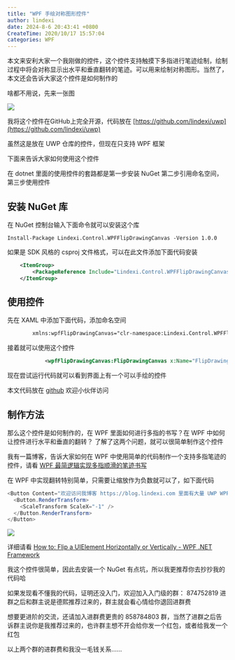 ```yaml
---
title: "WPF 手绘对称图形控件"
author: lindexi
date: 2024-8-6 20:43:41 +0800
CreateTime: 2020/10/17 15:57:04
categories: WPF
---
```


本文来安利大家一个我刚做的控件，这个控件支持触摸下多指进行笔迹绘制，绘制过程中将会对称显示出水平和垂直翻转的笔迹。可以用来绘制对称图形。当然了，本文还会告诉大家这个控件是如何制作的

<!--more-->


<!-- CreateTime:2020/10/17 15:57:04 -->



啥都不用说，先来一张图

<!-- ![](image/WPF 手绘对称图形控件/WPF 手绘对称图形控件0.gif) -->

![](http://cdn.lindexi.site/lindexi%2F%25E5%25AF%25B9%25E7%25A7%25B0%25E5%259B%25BE%25E5%25BD%25A2.gif)

我将这个控件在GitHub上完全开源，代码放在 [https://github.com/lindexi/uwp](https://github.com/lindexi/uwp)

虽然这是放在 UWP 仓库的控件，但现在只支持 WPF 框架

下面来告诉大家如何使用这个控件

在 dotnet 里面的使用控件的套路都是第一步安装 NuGet 第二步引用命名空间，第三步使用控件

## 安装 NuGet 库

在 NuGet 控制台输入下面命令就可以安装这个库

```
Install-Package Lindexi.Control.WPFFlipDrawingCanvas -Version 1.0.0
```

如果是 SDK 风格的 csproj 文件格式，可以在此文件添加下面代码安装

```xml
    <ItemGroup>
        <PackageReference Include="Lindexi.Control.WPFFlipDrawingCanvas" Version="1.0.0" />
    </ItemGroup>
```

## 使用控件

先在 XAML 中添加下面代码，添加命名空间

```xml
        xmlns:wpfFlipDrawingCanvas="clr-namespace:Lindexi.Control.WPFFlipDrawingCanvas;assembly=WPFFlipDrawingCanvas"
```

接着就可以使用这个控件

```xml
            <wpfFlipDrawingCanvas:FlipDrawingCanvas x:Name="FlipDrawingCanvas"></wpfFlipDrawingCanvas:FlipDrawingCanvas>
```

现在尝试运行代码就可以看到界面上有一个可以手绘的控件

本文代码放在 [github](https://github.com/lindexi/lindexi_gd/tree/188f8cfccd709841878262e42e96f33a302bdfdf/GayallhakereKuherferelegi ) 欢迎小伙伴访问

## 制作方法

那么这个控件是如何制作的，在 WPF 里面如何进行多指的书写？在 WPF 中如何让控件进行水平和垂直的翻转？ 了解了这两个问题，就可以很简单制作这个控件

我有一篇博客，告诉大家如何在 WPF 中使用简单的代码制作一个支持多指笔迹的控件，请看 [WPF 最简逻辑实现多指顺滑的笔迹书写](https://blog.lindexi.com/post/WPF-%E6%9C%80%E7%AE%80%E9%80%BB%E8%BE%91%E5%AE%9E%E7%8E%B0%E5%A4%9A%E6%8C%87%E9%A1%BA%E6%BB%91%E7%9A%84%E7%AC%94%E8%BF%B9%E4%B9%A6%E5%86%99.html )

在 WPF 中实现翻转特别简单，只需要让缩放作为负数就可以了，如下面代码

```csharp
<Button Content="欢迎访问我博客 https://blog.lindexi.com 里面有大量 UWP WPF 博客" Padding="5">
  <Button.RenderTransform>
    <ScaleTransform ScaleX="-1" />
  </Button.RenderTransform>
</Button>
```

<!-- ![](image/WPF 手绘对称图形控件/WPF 手绘对称图形控件0.png) -->

![](http://cdn.lindexi.site/lindexi%2F20201017161531776.jpg)

详细请看 [How to: Flip a UIElement Horizontally or Vertically - WPF .NET Framework](https://docs.microsoft.com/en-us/dotnet/desktop/wpf/advanced/how-to-flip-a-uielement-horizontally-or-vertically?view=netframeworkdesktop-4.8&WT.mc_id=WD-MVP-5003260 )

我这个控件很简单，因此去安装一个 NuGet 有点坑，所以我更推荐你去抄抄我的代码哈

如果发现看不懂我的代码，证明还没入门，欢迎加入入门级的群： 874752819  进群之后和群主说是德熙推荐过来的，群主就会看心情给你退回进群费

想要更进阶的交流，还请加入进群费更贵的 858784803 群，当然了进群之后告诉群主说你是我推荐过来的，也许群主想不开会给你发一个红包，或者给我发一个红包

以上两个群的进群费和我没一毛钱关系……

